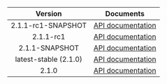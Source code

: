 | Version | Documents |
|:---:|---|
| 2.1.1-rc1-SNAPSHOT | [API documentation](2.1.1-rc1-SNAPSHOT) |
| 2.1.1-rc1 | [API documentation](2.1.1-rc1) |
| 2.1.1-SNAPSHOT | [API documentation](2.1.1-SNAPSHOT) |
| latest-stable (2.1.0) | [API documentation](latest-stable) |
| 2.1.0 | [API documentation](2.1.0) |
